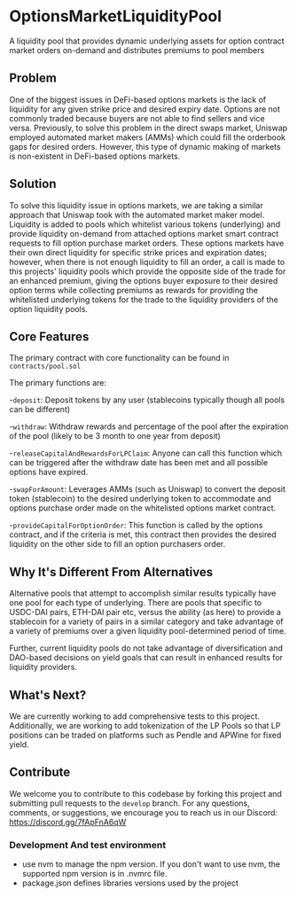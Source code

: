 # OptionsMarketLiquidityPool

A liquidity pool that provides dynamic underlying assets for option contract market orders on-demand and distributes premiums to pool members

## Problem

One of the biggest issues in DeFi-based options markets is the lack of liquidity for any given strike price and desired expiry date. Options are not commonly traded because buyers are not able to find sellers and vice versa. Previously, to solve this problem in the direct swaps market, Uniswap employed automated market makers (AMMs) which could fill the orderbook gaps for desired orders. However, this type of dynamic making of markets is non-existent in DeFi-based options markets.


## Solution

To solve this liquidity issue in options markets, we are taking a similar approach that Uniswap took with the automated market maker model. Liquidity is added to pools which whitelist various tokens (underlying) and provide liquidity on-demand from attached options market smart contract requests to fill option purchase market orders. These options markets have their own direct liquidity for specific strike prices and expiration dates; however, when there is not enough liquidity to fill an order, a call is made to this projects' liquidity pools which provide the opposite side of the trade for an enhanced premium, giving the options buyer exposure to their desired option terms while collecting premiums as rewards for providing the whitelisted underlying tokens for the trade to the liquidity providers of the option liquidity pools.



## Core Features

The primary contract with core functionality can be found in `contracts/pool.sol`

The primary functions are:

-`deposit`: Deposit tokens by any user (stablecoins typically though all pools can be different)

-`withdraw`: Withdraw rewards and percentage of the pool after the expiration of the pool (likely to be 3 month to one year from deposit)

-`releaseCapitalAndRewardsForLPClaim`: Anyone can call this function which can be triggered after the withdraw date has been met and all possible options have expired.

-`swapForAmount`: Leverages AMMs (such as Uniswap) to convert the deposit token (stablecoin) to the desired underlying token to accommodate and options purchase order made on the whitelisted options market contract.

-`provideCapitalForOptionOrder`: This function is called by the options contract, and if the criteria is met, this contract then provides the desired liquidity on the other side to fill an option purchasers order.


## Why It's Different From Alternatives

Alternative pools that attempt to accomplish similar results typically have one pool for each type of underlying. There are pools that specific to USDC-DAI pairs, ETH-DAI pair etc, versus the ability (as here) to provide a stablecoin for a variety of pairs in a similar category and take advantage of a variety of premiums over a given liquidity pool-determined period of time.

Further, current liquidity pools do not take advantage of diversification and DAO-based decisions on yield goals that can result in enhanced results for liquidity providers.


## What's Next?

 We are currently working to add comprehensive tests to this project. Additionally, we are working to add tokenization of the LP Pools so that LP positions can be traded on platforms such as Pendle and APWine for fixed yield.


## Contribute

We welcome you to contribute to this codebase by forking this project and submitting pull requests to the `develop` branch. For any questions, comments, or suggestions, we encourage you to reach us in our Discord: https://discord.gg/7fApFnA6qW

### Development And test environment

- use nvm to manage the npm version. If you don't want to use nvm, the supported npm version is in .nvmrc file.
- package.json defines libraries versions used by the project
